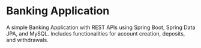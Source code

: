 # Banking Application
A simple Banking Application with REST APIs using Spring Boot, Spring Data JPA, and MySQL. Includes functionalities for account creation, deposits, and withdrawals.
